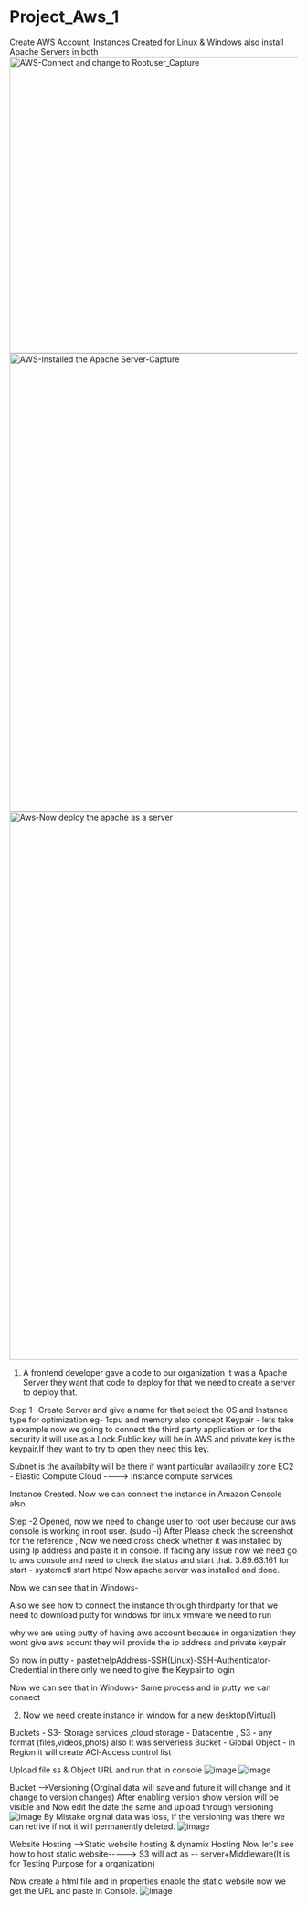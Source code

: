 # Project_Aws_1
Create AWS Account, Instances Created for Linux &amp; Windows also install Apache Servers in both
<img width="519" alt="AWS-Connect and change to Rootuser_Capture" src="https://github.com/user-attachments/assets/10166cc0-921e-4286-8edc-48f8e6599901" />
<img width="802" alt="AWS-Installed the Apache Server-Capture" src="https://github.com/user-attachments/assets/a1ad15de-ac37-4ae6-abe0-75060dc2493e" />
<img width="960" alt="Aws-Now deploy the apache as a server" src="https://github.com/user-attachments/assets/ed0059c2-34b6-4789-a6f4-319e7a52f9b2" />


1. A frontend developer gave a code to our organization it was a Apache Server they want that code to deploy 
for that we need to create a server to deploy that.

Step 1- Create Server and give a name for that select the OS and Instance type for optimization eg- 1cpu and memory
also concept Keypair - lets take a example now we going to connect the third party application or for the security
it will use as a Lock.Public key will be in AWS and private key is the keypair.If they want to try to open they need this 
key.

Subnet is the availabilty will be there if want particular availability zone
EC2 - Elastic Compute Cloud ----> Instance compute services

Instance Created.
Now we can connect the instance in Amazon Console also.

Step -2 Opened, now we need to change user to root user because our aws console is working in root user.
 (sudo -i)
After Please check the screenshot for the reference , Now we need cross check whether it was
installed by using Ip address and paste it in console.
If facing any issue now we need go to aws console and need to check the status and start that.
3.89.63.161 for start - systemctl start httpd
Now apache server was installed and done.

Now we can see that in Windows-

Also we see how to connect the instance through thirdparty
for that we need to download putty for windows for linux vmware we need to run

why we are using putty of having aws account because in organization they wont give aws acount
they will provide the ip address and private keypair

So now in putty - pastetheIpAddress-SSH(Linux)-SSH-Authenticator-Credential in there only we
need to give the Keypair to login
 
Now we can see that in Windows- Same process and in putty we can connect

2. Now we need create instance in window for a new desktop(Virtual)
   
Buckets -
S3- Storage services ,cloud storage - Datacentre , S3 - any format (files,videos,phots) also It was serverless
Bucket - Global
Object - in Region it will create
ACl-Access control list

Upload file ss & Object URL and run that in console
![image](https://github.com/user-attachments/assets/c47a71e1-2b60-4743-a07f-2e57a989b95d)
![image](https://github.com/user-attachments/assets/4cac37b7-4f89-4e9b-91c1-0c5fccfe8926)

Bucket -->Versioning (Orginal data will save and future it will change and it change to version changes)
    After enabling version show version will be visible and Now edit the date the same and upload through versioning
    ![image](https://github.com/user-attachments/assets/9490d877-5cc8-4b1c-b330-b4848cbe3efe)
    By Mistake orginal data was loss, if the versioning was there we can retrive if not it will permanently deleted.
    ![image](https://github.com/user-attachments/assets/e4191f0f-52f9-4e36-9565-7ca04ef9c262)

Website Hosting -->Static website hosting & dynamix Hosting
Now let's see how to host static website-----> 
S3 will act as -- server+Middleware(It is for Testing Purpose for a organization)

Now create a html file and in properties enable the static website now we get the URL and paste in Console.
![image](https://github.com/user-attachments/assets/32ac8328-85b2-4b70-b916-5a8c22e708b3)

